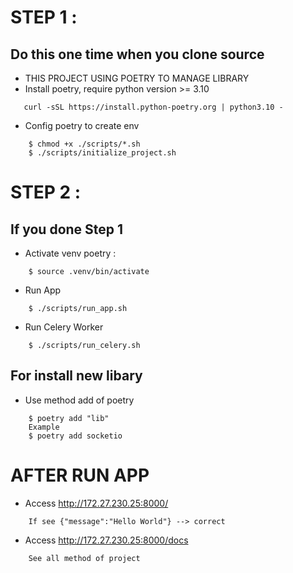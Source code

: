  
# STEP 1 :
## Do this one time when you clone source
 - THIS PROJECT USING POETRY TO MANAGE LIBRARY
- Install poetry, require python version >= 3.10
 ```
    curl -sSL https://install.python-poetry.org | python3.10 -
 ```
- Config poetry to create env 
```
    $ chmod +x ./scripts/*.sh
    $ ./scripts/initialize_project.sh
```
# STEP 2 :
## If you done Step 1 
- Activate venv poetry :
```
    $ source .venv/bin/activate
```
- Run App
```
    $ ./scripts/run_app.sh
```
- Run Celery Worker 
```
    $ ./scripts/run_celery.sh
```
## For install new libary 
- Use method add of poetry
```
    $ poetry add "lib"
    Example
    $ poetry add socketio
```

# AFTER RUN APP
- Access http://172.27.230.25:8000/
```
    If see {"message":"Hello World"} --> correct 
```
- Access http://172.27.230.25:8000/docs 
```
    See all method of project 
```
